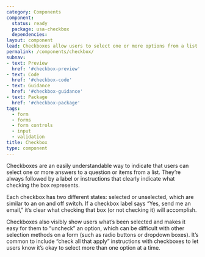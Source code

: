 ```yaml
---
category: Components
component:
  status: ready
  package: usa-checkbox
  dependencies:
layout: component
lead: Checkboxes allow users to select one or more options from a list.
permalink: /components/checkbox/
subnav:
- text: Preview
  href: '#checkbox-preview'
- text: Code
  href: '#checkbox-code'
- text: Guidance
  href: '#checkbox-guidance'
- text: Package
  href: '#checkbox-package'
tags:
  - form
  - forms
  - form controls
  - input
  - validation
title: Checkbox
type: component
---
```


Checkboxes are an easily understandable way to indicate that users can select one or more answers to a question or items from a list. They’re always followed by a label or instructions that clearly indicate what checking the box represents.

Each checkbox has two different states: selected or unselected, which are similar to an on and off switch. If a checkbox label says “Yes, send me an email,” it’s clear what checking that box (or not checking it) will accomplish.

Checkboxes also visibly show users what’s been selected and makes it easy for them to “uncheck” an option, which can be difficult with other selection methods on a form (such as radio buttons or dropdown boxes). It’s common to include “check all that apply” instructions with checkboxes to let users know it’s okay to select more than one option at a time.
